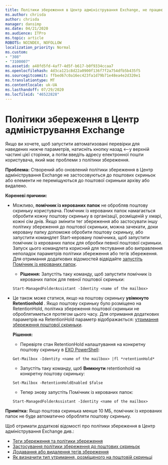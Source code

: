 ```yaml
---
title: Політики збереження в Центр адміністрування Exchange, не працює
ms.author: chrisda
author: chrisda
manager: dansimp
ms.date: 04/21/2020
ms.audience: ITPro
ms.topic: article
ROBOTS: NOINDEX, NOFOLLOW
localization_priority: Normal
ms.custom:
- "308"
- "3100007"
ms.assetid: a48fd5fd-4af7-4d5f-b617-b0f9334ccaa7
ms.openlocfilehash: 4d3ca121c8d22a0900f136f7f2a754dfb5b435f5
ms.sourcegitcommit: ffbed67c0a16ec423fa1d79b71e48ea4e2d320e1
ms.translationtype: MT
ms.contentlocale: uk-UA
ms.lasthandoff: 07/29/2020
ms.locfileid: "46522828"
---
```

# <a name="retention-policies-in-exchange-admin-center"></a>Політики збереження в Центр адміністрування Exchange

Якщо ви хочете, щоб запустити автоматизовані перевірки для наведених нижче параметрів, натисніть кнопку назад <--у верхній частині цієї сторінки, а потім введіть адресу електронної пошти користувача, який має проблеми з політики збереження.

 **Проблема:** Створений або оновлений політики збереження в Центр адміністрування Exchange не застосовуються до поштових скриньок або елементи не переміщуються до поштової скриньки архіву або видалено. 
  
 **Кореневі причини:**
  
- Можливо, **помічник із керованих папок** не обробляв поштову скриньку користувача. Помічник із керованих папок намагається обробити кожну поштову скриньку в організації, розміщеній у хмарі, кожні сім днів. Якщо змінити тег збереження або застосувати іншу політику збереження до поштової скриньки, можна зачекати, доки керовану папку допоможе обробити поштову скриньку, або запустити командлет Start-керовану помічника, щоб запустити помічник із керованих папок для обробки певної поштової скриньки. Запуск цього командлета корисний для тестування або виправлення неполадок параметрів політики збереження або тегів збереження. Для отримання додаткових відомостей відвідайте [запустіть Помічник із керованих папок](https://msdn.microsoft.com/library/gg271153%28v=exchsrvcs.149%29.aspx#managedfolderassist).
    
  - **Рішення:** Запустіть таку команду, щоб запустити помічник із керованих папок для певної поштової скриньки:
    
  ```
  Start-ManagedFolderAssistant -Identity <name of the mailbox>
  ```

- Це також може статися, якщо на поштову скриньку **увімкнуто** **Retentionhold** . Якщо поштову скриньку було розміщено на RetentionHold, політика збереження поштової скриньки не оброблятиметься протягом цього часу. Для отримання додаткових параметрів на RetentionHold параметр відображається: [утримання збереження поштової скриньки](https://docs.microsoft.com/exchange/security-and-compliance/messaging-records-management/mailbox-retention-hold).
    
    **Рішення:**
    
  - Перевірте стан RetentionHold налаштування на конкретну поштову скриньку в [EXO PowerShell](https://docs.microsoft.com/powershell/exchange/exchange-online/connect-to-exchange-online-powershell/connect-to-exchange-online-powershell?view=exchange-ps):
    
  ```
  Get-Mailbox -Identity <name of the mailbox> |fl *retentionHold*
  ```

  - Запустіть таку команду, щоб **Вимкнути** retentionhold на конкретну поштову скриньку:
    
  ```
  Set-Mailbox -RetentionHoldEnabled $false
  ```

  - Тепер знову запустіть Помічник із керованих папок:
    
  ```
  Start-ManagedFolderAssistant -Identity <name of the mailbox>
  ```

 **Примітка:** Якщо поштова скринька менше 10 МБ, помічник із керованих папок не буде автоматично обробляти поштову скриньку.
 
Щоб отримати додаткові відомості про політики збереження в Центр адміністрування Exchange див.:
- [Теги збереження та політики збереження](https://docs.microsoft.com/exchange/security-and-compliance/messaging-records-management/retention-tags-and-policies)
- [Застосування політики збереження до поштових скриньок](https://docs.microsoft.com/exchange/security-and-compliance/messaging-records-management/apply-retention-policy)
- [Додавання або видалення тегів збереження](https://docs.microsoft.com/exchange/security-and-compliance/messaging-records-management/add-or-remove-retention-tags)
- [Як визначити тип утримання, розміщеного на поштовій скриньці](https://docs.microsoft.com/microsoft-365/compliance/identify-a-hold-on-an-exchange-online-mailbox)
